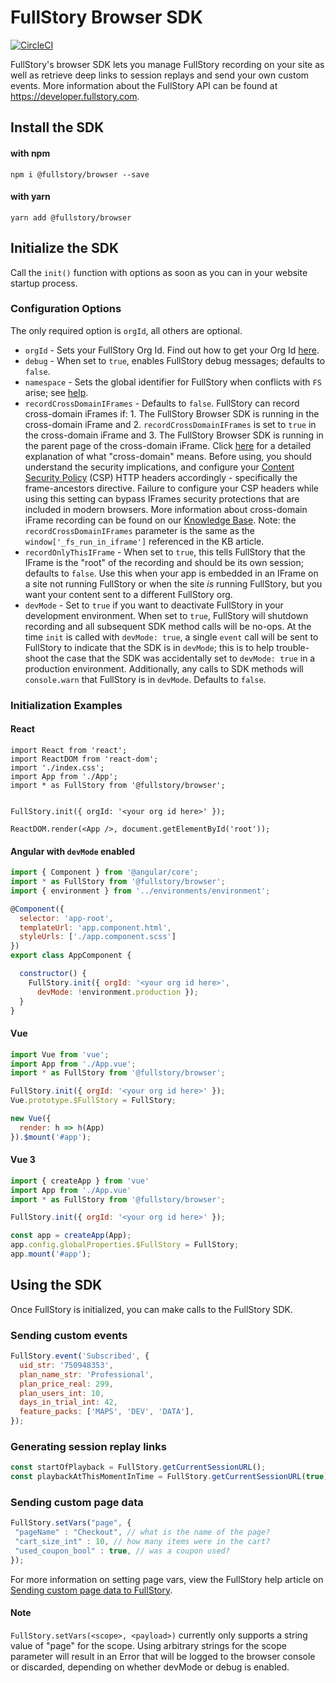 # FullStory Browser SDK

[![CircleCI](https://circleci.com/gh/fullstorydev/fullstory-browser-sdk.svg?style=svg)](https://circleci.com/gh/fullstorydev/fullstory-browser-sdk)

FullStory's browser SDK lets you manage FullStory recording on your site as well as retrieve deep links to session replays and send your own custom events. More information about the FullStory API can be found at https://developer.fullstory.com.


## Install the SDK

#### with npm

```
npm i @fullstory/browser --save
```

#### with yarn
```
yarn add @fullstory/browser
```

## Initialize the SDK

Call the `init()` function with options as soon as you can in your website startup process.

### Configuration Options

The only required option is `orgId`, all others are optional.

*  `orgId` -  Sets your FullStory Org Id. Find out how to get your Org Id [here](https://help.fullstory.com/hc/en-us/articles/360047075853).
*  `debug` - When set to `true`, enables FullStory debug messages; defaults to `false`.
* `namespace` - Sets the global identifier for FullStory when conflicts with `FS` arise; see [help](https://help.fullstory.com/hc/en-us/articles/360020624694-What-if-the-identifier-FS-is-used-by-another-script-on-my-site-).
* `recordCrossDomainIFrames` - Defaults to `false`. FullStory can record cross-domain iFrames if: 1. The FullStory Browser SDK is running in the cross-domain iFrame and 2. `recordCrossDomainIFrames` is set to `true` in the cross-domain iFrame and 3. The FullStory Browser SDK is running in the parent page of the cross-domain iFrame. Click [here](https://developer.mozilla.org/en-US/docs/Web/Security/Same-origin_policy) for a detailed explanation of what "cross-domain" means. Before using, you should understand the security implications, and configure your [Content Security Policy](https://www.html5rocks.com/en/tutorials/security/content-security-policy/) (CSP) HTTP headers accordingly - specifically the frame-ancestors directive. Failure to configure your CSP headers while using this setting can bypass IFrames security protections that are included in modern browsers. More information about cross-domain iFrame recording can be found on our [Knowledge Base](https://help.fullstory.com/hc/en-us/articles/360020622514-Can-FullStory-capture-content-that-is-presented-in-iframes-#2-the-outer-page-is-running-fullstory-and-you-have-iframes-runni). Note: the `recordCrossDomainIFrames` parameter is the same as the `window['_fs_run_in_iframe']` referenced in the KB article.
* `recordOnlyThisIFrame` - When set to `true`, this tells FullStory that the IFrame is the "root" of the recording and should be its own session; defaults to `false`. Use this when your app is embedded in an IFrame on a site not running FullStory or when the site *is* running FullStory, but you want your content sent to a different FullStory org.
* `devMode` - Set to `true` if you want to deactivate FullStory in your development environment. When set to `true`, FullStory will shutdown recording and all subsequent SDK method calls will be no-ops. At the time `init` is called with `devMode: true`, a single `event` call will be sent to FullStory to indicate that the SDK is in `devMode`; this is to help trouble-shoot the case that the SDK was accidentally set to `devMode: true` in a production environment. Additionally, any calls to SDK methods will `console.warn` that FullStory is in `devMode`. Defaults to `false`.

### Initialization Examples

#### React

```JSX
import React from 'react';
import ReactDOM from 'react-dom';
import './index.css';
import App from './App';
import * as FullStory from '@fullstory/browser';


FullStory.init({ orgId: '<your org id here>' });

ReactDOM.render(<App />, document.getElementById('root'));
```

#### Angular with `devMode` enabled

```javascript
import { Component } from '@angular/core';
import * as FullStory from '@fullstory/browser';
import { environment } from '../environments/environment';

@Component({
  selector: 'app-root',
  templateUrl: 'app.component.html',
  styleUrls: ['./app.component.scss']
})
export class AppComponent {

  constructor() {
    FullStory.init({ orgId: '<your org id here>',
      devMode: !environment.production });
  }
}
```

#### Vue

```javascript
import Vue from 'vue';
import App from './App.vue';
import * as FullStory from '@fullstory/browser';

FullStory.init({ orgId: '<your org id here>' });
Vue.prototype.$FullStory = FullStory;

new Vue({
  render: h => h(App)
}).$mount('#app');
```

#### Vue 3

```javascript
import { createApp } from 'vue'
import App from './App.vue'
import * as FullStory from '@fullstory/browser';

FullStory.init({ orgId: '<your org id here>' });

const app = createApp(App);
app.config.globalProperties.$FullStory = FullStory;
app.mount('#app');
```

## Using the SDK

Once FullStory is initialized, you can make calls to the FullStory SDK.

### Sending custom events

```JavaScript
FullStory.event('Subscribed', {
  uid_str: '750948353',
  plan_name_str: 'Professional',
  plan_price_real: 299,
  plan_users_int: 10,
  days_in_trial_int: 42,
  feature_packs: ['MAPS', 'DEV', 'DATA'],
});
```

### Generating session replay links

```JavaScript
const startOfPlayback = FullStory.getCurrentSessionURL();
const playbackAtThisMomentInTime = FullStory.getCurrentSessionURL(true);
```

### Sending custom page data
```JavaScript
FullStory.setVars("page", {
 "pageName" : "Checkout", // what is the name of the page?
 "cart_size_int" : 10, // how many items were in the cart?
 "used_coupon_bool" : true, // was a coupon used?
});
```
For more information on setting page vars, view the FullStory help article on [Sending custom page data to FullStory](https://help.fullstory.com/hc/en-us/articles/1500004101581-FS-setVars-API-Sending-custom-page-data-to-FullStory).

#### Note
`FullStory.setVars(<scope>, <payload>)` currently only supports a string value of "page" for the scope. Using arbitrary strings for the scope parameter will result in an Error that will be logged to the browser console or discarded, depending on whether devMode or debug is enabled.
